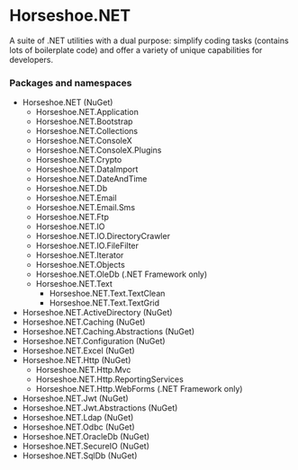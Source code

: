 # Horseshoe.NET
A suite of .NET utilities with a dual purpose: simplify coding tasks (contains lots of boilerplate code) and offer a variety of unique capabilities for developers.

### Packages and namespaces

- Horseshoe.NET (NuGet)
  - Horseshoe.NET.Application
  - Horseshoe.NET.Bootstrap
  - Horseshoe.NET.Collections
  - Horseshoe.NET.ConsoleX
  - Horseshoe.NET.ConsoleX.Plugins
  - Horseshoe.NET.Crypto
  - Horseshoe.NET.DataImport
  - Horseshoe.NET.DateAndTime
  - Horseshoe.NET.Db
  - Horseshoe.NET.Email
  - Horseshoe.NET.Email.Sms
  - Horseshoe.NET.Ftp
  - Horseshoe.NET.IO
  - Horseshoe.NET.IO.DirectoryCrawler
  - Horseshoe.NET.IO.FileFilter
  - Horseshoe.NET.Iterator
  - Horseshoe.NET.Objects
  - Horseshoe.NET.OleDb  (.NET Framework only)
  - Horseshoe.NET.Text
    - Horseshoe.NET.Text.TextClean
    - Horseshoe.NET.Text.TextGrid
- Horseshoe.NET.ActiveDirectory (NuGet)
- Horseshoe.NET.Caching (NuGet)
- Horseshoe.NET.Caching.Abstractions (NuGet)
- Horseshoe.NET.Configuration (NuGet)
- Horseshoe.NET.Excel (NuGet)
- Horseshoe.NET.Http (NuGet)
  - Horseshoe.NET.Http.Mvc
  - Horseshoe.NET.Http.ReportingServices
  - Horseshoe.NET.Http.WebForms (.NET Framework only)
- Horseshoe.NET.Jwt (NuGet)
- Horseshoe.NET.Jwt.Abstractions (NuGet)
- Horseshoe.NET.Ldap (NuGet)
- Horseshoe.NET.Odbc (NuGet)
- Horseshoe.NET.OracleDb (NuGet)
- Horseshoe.NET.SecureIO (NuGet)
- Horseshoe.NET.SqlDb (NuGet)

